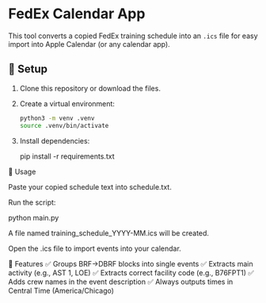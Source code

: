 # FedEx Calendar App

This tool converts a copied FedEx training schedule into an `.ics` file for easy import into Apple Calendar (or any calendar app).

## 📌 Setup

1. Clone this repository or download the files.
2. Create a virtual environment:
   ```bash
   python3 -m venv .venv
   source .venv/bin/activate

3. Install dependencies:

    pip install -r requirements.txt



📌 Usage

Paste your copied schedule text into schedule.txt.

Run the script:

python main.py

A file named training_schedule_YYYY-MM.ics will be created.

Open the .ics file to import events into your calendar.

📌 Features
✅ Groups BRF→DBRF blocks into single events
✅ Extracts main activity (e.g., AST 1, LOE)
✅ Extracts correct facility code (e.g., B76FPT1)
✅ Adds crew names in the event description
✅ Always outputs times in Central Time (America/Chicago)